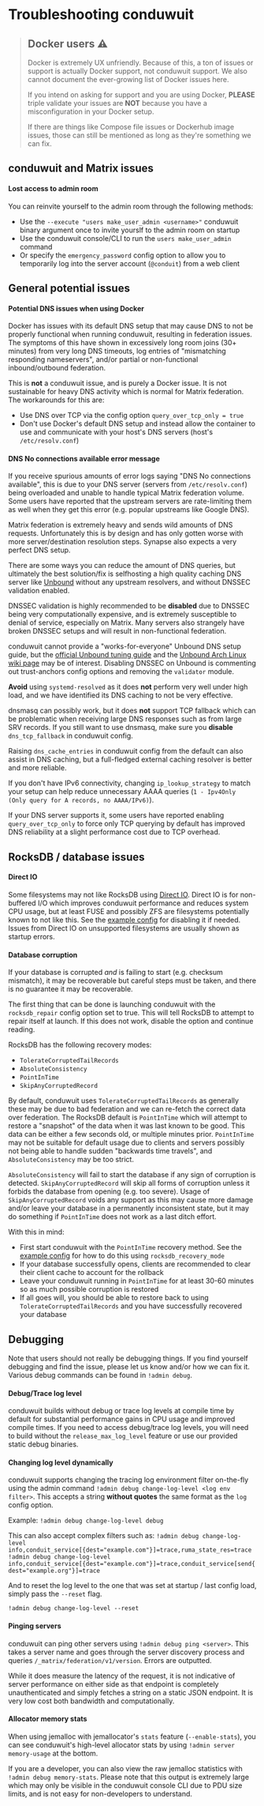 # Troubleshooting conduwuit

> ## Docker users ⚠️
>
> Docker is extremely UX unfriendly. Because of this, a ton of issues or support
> is actually Docker support, not conduwuit support. We also cannot document the
> ever-growing list of Docker issues here.
>
> If you intend on asking for support and you are using Docker, **PLEASE**
> triple validate your issues are **NOT** because you have a misconfiguration in
> your Docker setup.
>
> If there are things like Compose file issues or Dockerhub image issues, those
> can still be mentioned as long as they're something we can fix.

## conduwuit and Matrix issues

#### Lost access to admin room

You can reinvite yourself to the admin room through the following methods:
- Use the `--execute "users make_user_admin <username>"` conduwuit binary
argument once to invite yourslf to the admin room on startup
- Use the conduwuit console/CLI to run the `users make_user_admin` command
- Or specify the `emergency_password` config option to allow you to temporarily
log into the server account (`@conduit`) from a web client

## General potential issues

#### Potential DNS issues when using Docker

Docker has issues with its default DNS setup that may cause DNS to not be
properly functional when running conduwuit, resulting in federation issues. The
symptoms of this have shown in excessively long room joins (30+ minutes) from
very long DNS timeouts, log entries of "mismatching responding nameservers",
and/or partial or non-functional inbound/outbound federation.

This is **not** a conduwuit issue, and is purely a Docker issue. It is not
sustainable for heavy DNS activity which is normal for Matrix federation. The
workarounds for this are:
- Use DNS over TCP via the config option `query_over_tcp_only = true`
- Don't use Docker's default DNS setup and instead allow the container to use
and communicate with your host's DNS servers (host's `/etc/resolv.conf`)

#### DNS No connections available error message

If you receive spurious amounts of error logs saying "DNS No connections
available", this is due to your DNS server (servers from `/etc/resolv.conf`)
being overloaded and unable to handle typical Matrix federation volume. Some
users have reported that the upstream servers are rate-limiting them as well
when they get this error (e.g. popular upstreams like Google DNS).

Matrix federation is extremely heavy and sends wild amounts of DNS requests.
Unfortunately this is by design and has only gotten worse with more
server/destination resolution steps. Synapse also expects a very perfect DNS
setup.

There are some ways you can reduce the amount of DNS queries, but ultimately
the best solution/fix is selfhosting a high quality caching DNS server like
[Unbound][unbound-arch] without any upstream resolvers, and without DNSSEC
validation enabled.

DNSSEC validation is highly recommended to be **disabled** due to DNSSEC being
very computationally expensive, and is extremely susceptible to denial of
service, especially on Matrix. Many servers also strangely have broken DNSSEC
setups and will result in non-functional federation.

conduwuit cannot provide a "works-for-everyone" Unbound DNS setup guide, but
the [official Unbound tuning guide][unbound-tuning] and the [Unbound Arch Linux wiki page][unbound-arch]
may be of interest. Disabling DNSSEC on Unbound is commenting out trust-anchors
config options and removing the `validator` module.

**Avoid** using `systemd-resolved` as it does **not** perform very well under
high load, and we have identified its DNS caching to not be very effective.

dnsmasq can possibly work, but it does **not** support TCP fallback which can be
problematic when receiving large DNS responses such as from large SRV records.
If you still want to use dnsmasq, make sure you **disable** `dns_tcp_fallback`
in conduwuit config.

Raising `dns_cache_entries` in conduwuit config from the default can also assist
in DNS caching, but a full-fledged external caching resolver is better and more
reliable.

If you don't have IPv6 connectivity, changing `ip_lookup_strategy` to match
your setup can help reduce unnecessary AAAA queries
(`1 - Ipv4Only (Only query for A records, no AAAA/IPv6)`).

If your DNS server supports it, some users have reported enabling
`query_over_tcp_only` to force only TCP querying by default has improved DNS
reliability at a slight performance cost due to TCP overhead.

## RocksDB / database issues

#### Direct IO

Some filesystems may not like RocksDB using [Direct
IO](https://github.com/facebook/rocksdb/wiki/Direct-IO). Direct IO is for
non-buffered I/O which improves conduwuit performance and reduces system CPU
usage, but at least FUSE and possibly ZFS are filesystems potentially known
to not like this. See the [example config](configuration/examples.md) for
disabling it if needed. Issues from Direct IO on unsupported filesystems are
usually shown as startup errors.

#### Database corruption

If your database is corrupted *and* is failing to start (e.g. checksum
mismatch), it may be recoverable but careful steps must be taken, and there is
no guarantee it may be recoverable.

The first thing that can be done is launching conduwuit with the
`rocksdb_repair` config option set to true. This will tell RocksDB to attempt to
repair itself at launch. If this does not work, disable the option and continue
reading.

RocksDB has the following recovery modes:

- `TolerateCorruptedTailRecords`
- `AbsoluteConsistency`
- `PointInTime`
- `SkipAnyCorruptedRecord`

By default, conduwuit uses `TolerateCorruptedTailRecords` as generally these may
be due to bad federation and we can re-fetch the correct data over federation.
The RocksDB default is `PointInTime` which will attempt to restore a "snapshot"
of the data when it was last known to be good. This data can be either a few
seconds old, or multiple minutes prior. `PointInTime` may not be suitable for
default usage due to clients and servers possibly not being able to handle
sudden "backwards time travels", and `AbsoluteConsistency` may be too strict.

`AbsoluteConsistency` will fail to start the database if any sign of corruption
is detected. `SkipAnyCorruptedRecord` will skip all forms of corruption unless
it forbids the database from opening (e.g. too severe). Usage of
`SkipAnyCorruptedRecord` voids any support as this may cause more damage and/or
leave your database in a permanently inconsistent state, but it may do something
if `PointInTime` does not work as a last ditch effort.

With this in mind:

- First start conduwuit with the `PointInTime` recovery method. See the [example
config](configuration/examples.md) for how to do this using
`rocksdb_recovery_mode`
- If your database successfully opens, clients are recommended to clear their
client cache to account for the rollback
- Leave your conduwuit running in `PointInTime` for at least 30-60 minutes so as
much possible corruption is restored
- If all goes will, you should be able to restore back to using
`TolerateCorruptedTailRecords` and you have successfully recovered your database

## Debugging

Note that users should not really be debugging things. If you find yourself
debugging and find the issue, please let us know and/or how we can fix it.
Various debug commands can be found in `!admin debug`.

#### Debug/Trace log level

conduwuit builds without debug or trace log levels at compile time by default
for substantial performance gains in CPU usage and improved compile times. If
you need to access debug/trace log levels, you will need to build without the
`release_max_log_level` feature or use our provided static debug binaries.

#### Changing log level dynamically

conduwuit supports changing the tracing log environment filter on-the-fly using
the admin command `!admin debug change-log-level <log env filter>`. This accepts
a string **without quotes** the same format as the `log` config option.

Example: `!admin debug change-log-level debug`

This can also accept complex filters such as:
`!admin debug change-log-level info,conduit_service[{dest="example.com"}]=trace,ruma_state_res=trace`
`!admin debug change-log-level info,conduit_service[{dest="example.com"}]=trace,conduit_service[send{dest="example.org"}]=trace`

And to reset the log level to the one that was set at startup / last config
load, simply pass the `--reset` flag.

`!admin debug change-log-level --reset`

#### Pinging servers

conduwuit can ping other servers using `!admin debug ping <server>`. This takes
a server name and goes through the server discovery process and queries
`/_matrix/federation/v1/version`. Errors are outputted.

While it does measure the latency of the request, it is not indicative of
server performance on either side as that endpoint is completely unauthenticated
and simply fetches a string on a static JSON endpoint. It is very low cost both
bandwidth and computationally.

#### Allocator memory stats

When using jemalloc with jemallocator's `stats` feature (`--enable-stats`), you
can see conduwuit's high-level allocator stats by using
`!admin server memory-usage` at the bottom.

If you are a developer, you can also view the raw jemalloc statistics with
`!admin debug memory-stats`. Please note that this output is extremely large
which may only be visible in the conduwuit console CLI due to PDU size limits,
and is not easy for non-developers to understand.

[unbound-tuning]: https://unbound.docs.nlnetlabs.nl/en/latest/topics/core/performance.html
[unbound-arch]: https://wiki.archlinux.org/title/Unbound
